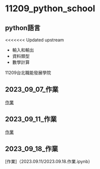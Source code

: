 # 11209_python_school
## python語言
<<<<<<< Updated upstream
- 輸入和輸出
- 資料類型
- 數學計算

11209台北職能發展學院

## 2023_09_07_作業
[作業](https://github.com/maggiechian926/20230907markdown)




## 2023_09_11_作業
[作業](./2023.09.11/)


## 2023_09_18_作業
[作業]（2023.09.11/2023.09.18.作業.ipynb）


